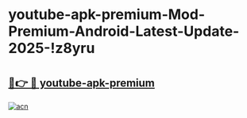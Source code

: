 # youtube-apk-premium-Mod-Premium-Android-Latest-Update-2025-!z8yru

# <h2><a href="https://vamd88.esa.edu.pl?title=youtube-apk-premium&ref=z8yru">🔗👉 🔴 youtube-apk-premium</a></h2>

[![acn](https://github.com/user-attachments/assets/0f9c940e-d8b0-45ae-aac7-cd30a18b3e1c)](https://vamd88.esa.edu.pl?title=youtube-apk-premium&ref=z8yru)

